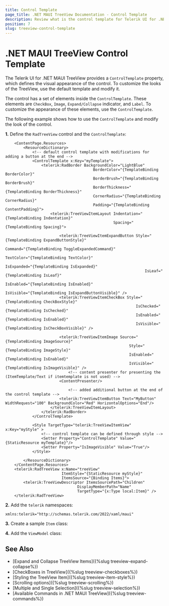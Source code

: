 ```yaml
---
title: Control Template
page_title: .NET MAUI TreeView Documentation - Control Template
description: Review what is the control template for Telerik UI for .NET MAUI TreeView control and how to modify the elements in the template.
position: 7
slug: treeview-control-template
---
```


# .NET MAUI TreeView Control Template

The Telerik UI for .NET MAUI TreeView provides a `ControlTemplate` property, which defines the visual appearance of the control. To customize the looks of the TreeView, use the default template and modify it. 

The control has a set of elements inside the `ControlTemplate`. These elements are `CheckBox`, `Image`, `Expand/Collapse` indicator, and `Label`. To customize the appearance of these elements, use the `ControlTemplate`.


The following example shows how to use the `ControlTemplate` and modify the look of the control. 

**1.** Define the `RadTreeView` control and the `ControlTemplate`: 

```XAML
    <ContentPage.Resources>
        <ResourceDictionary>
            <!-- default control template with modifications for adding a button at the end -->
            <ControlTemplate x:Key="myTemplate">
                <telerik:RadBorder BackgroundColor="LightBlue"
                                       BorderColor="{TemplateBinding BorderColor}"
                                       BorderBrush="{TemplateBinding BorderBrush}"
                                       BorderThickness="{TemplateBinding BorderThickness}"
                                       CornerRadius="{TemplateBinding CornerRadius}"
                                       Padding="{TemplateBinding ContentPadding}">
                    <telerik:TreeViewItemLayout Indentation="{TemplateBinding Indentation}"
                                                Spacing="{TemplateBinding Spacing}">

                        <telerik:TreeViewItemExpandButton Style="{TemplateBinding ExpandButtonStyle}"
                                                              Command="{TemplateBinding ToggleExpandedCommand}"
                                                              TextColor="{TemplateBinding TextColor}"
                                                              IsExpanded="{TemplateBinding IsExpanded}"
                                                              IsLeaf="{TemplateBinding IsLeaf}"
                                                              IsEnabled="{TemplateBinding IsEnabled}"
                                                              IsVisible="{TemplateBinding IsExpandButtonVisible}" />
                        <telerik:TreeViewItemCheckBox Style="{TemplateBinding CheckBoxStyle}"
                                                          IsChecked="{TemplateBinding IsChecked}"
                                                          IsEnabled="{TemplateBinding IsEnabled}"
                                                          IsVisible="{TemplateBinding IsCheckBoxVisible}" />
                     
                        <telerik:TreeViewItemImage Source="{TemplateBinding ImageSource}"
                                                       Style="{TemplateBinding ImageStyle}"
                                                       IsEnabled="{TemplateBinding IsEnabled}"
                                                       IsVisible="{TemplateBinding IsImageVisible}" />
                            <!-- content presenter for presenting the (ItemTemplate/Text if itemtemplate is not used) -->
                        <ContentPresenter/>

                            <!-- added additional button at the end of the control template -->
                        <telerik:TreeViewItemButton Text="MyButton" WidthRequest="100" BackgroundColor="Red" HorizontalOptions="End"/>
                    </telerik:TreeViewItemLayout>
                </telerik:RadBorder>
            </ControlTemplate>
            
            <Style TargetType="telerik:TreeViewItemView" x:Key="myStyle" >
                <!-- control template can be defined through style -->
                <Setter Property="ControlTemplate" Value="{StaticResource myTemplate}"/>
                <Setter Property="IsImageVisible" Value="True"/>
            </Style>
            
        </ResourceDictionary>
    </ContentPage.Resources>
    <telerik:RadTreeView x:Name="treeView"
                         ItemStyle="{StaticResource myStyle}"
                         ItemsSource="{Binding Items}">
        <telerik:TreeViewDescriptor ItemsSourcePath="Children"
                                DisplayMemberPath="Name"
                                TargetType="{x:Type local:Item}" />
    </telerik:RadTreeView>
```

**2.** Add the `telerik` namespaces:

```XAML
xmlns:telerik="http://schemas.telerik.com/2022/xaml/maui"
```

**3.** Create a sample `Item` class:

<snippet id='treeview-getting-started-item' />

**4.** Add the `ViewModel` class:

<snippet id='treeview-getting-started-viewmodel' />

## See Also

* [Expand and Collapse TreeView Items]({%slug treeview-expand-collapse%})
* [CheckBoxes in TreeView]({%slug treeview-checkboxes%})
* [Styling the TreeView Item]({%slug treeview-item-style%})
* [Scrolling options]({%slug treeview-scrolling%})
* [Multiple and Single Selection]({%slug treeview-selection%})
* [Available Commands in .NET MAUI TreeView]({%slug treeview-commands%})
